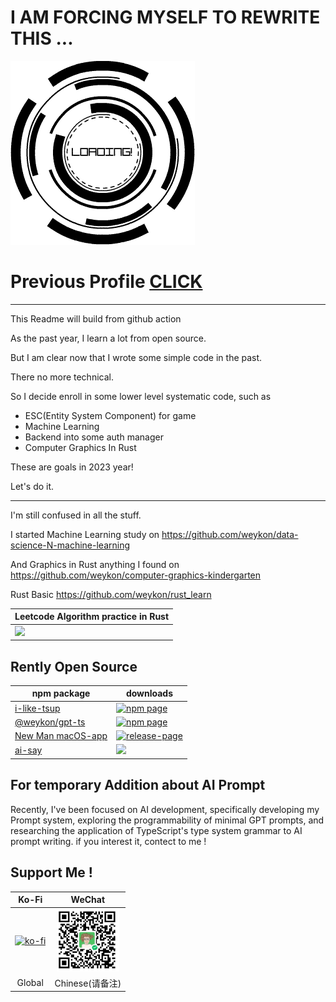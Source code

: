 # I AM FORCING MYSELF TO REWRITE THIS ...

![](./updatess.gif)

# Previous Profile [CLICK](./README-2022.md)

---  

This Readme will build from github action

As the past year, I learn a lot from open source.

But I am clear now that I wrote some simple code in the past.

There no more technical.

So I decide enroll in some lower level systematic code, such as
- ESC(Entity System Component) for game
- Machine Learning
- Backend into some auth manager
- Computer Graphics In Rust

These are goals in 2023 year!

Let's do it.

---

I'm still confused in all the stuff.

I started Machine Learning study on https://github.com/weykon/data-science-N-machine-learning  

And Graphics in Rust anything I found on https://github.com/weykon/computer-graphics-kindergarten  
 
Rust Basic https://github.com/weykon/rust_learn

| Leetcode Algorithm practice in Rust |
|---|
| <img width="250px" src="https://leetcard.jacoblin.cool/weykon?theme=nord&font=PT%20Mono&ext=activity&site=cn&animation=true" /> |

## Rently Open Source
| npm package | downloads |
| --------|---------|
| [i-like-tsup](https://github.com/weykon/i-like-tsup) | [![npm page](https://img.shields.io/npm/dy/i-like-tsup?color=green)](https://www.npmjs.com/package/i-like-tsup) |
| [@weykon/gpt-ts](https://www.npmjs.com/package/@weykon/gpt-ts) | [![npm page](https://img.shields.io/npm/dy/@weykon/gpt-ts?color=green)](https://www.npmjs.com/package/@weykon/gpt-ts) |  
| [New Man macOS-app](https://github.com/weykon/new-man) | [![release-page](https://img.shields.io/github/downloads/weykon/new-man/total?label=total%20download)](https://github.com/weykon/new-man/releases) |
| [ai-say](https://www.npmjs.com/package/ai-say) | ![](https://img.shields.io/npm/dt/ai-say) |

## For temporary Addition about AI Prompt
Recently, I've been focused on AI development, specifically developing my Prompt system, exploring the programmability of minimal GPT prompts, and researching the application of TypeScript's type system grammar to AI prompt writing.
if you interest it, contect to me !

## Support Me !
| Ko-Fi | WeChat |
| :-----: | :------: |
| [![ko-fi](https://ko-fi.com/img/githubbutton_sm.svg)](https://ko-fi.com/N4N2HHW3R) | <img width="100px" src="./wechat_receive_qrcode.jpg"/> |
| Global | Chinese(请备注) |
